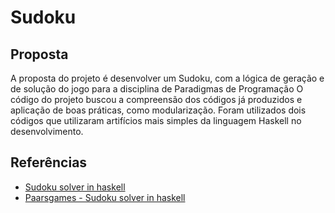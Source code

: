 # Sudoku 

## Proposta

<p style="text: justify">A proposta do projeto é desenvolver um Sudoku, com a lógica de geração e de solução do jogo para a disciplina de Paradigmas de Programação 
O código do projeto buscou a compreensão dos códigos já produzidos e aplicação de boas práticas, como modularização. Foram utilizados dois códigos que utilizaram artifícios mais simples da linguagem Haskell no desenvolvimento.

## Referências

* [Sudoku solver in haskell](https://gist.github.com/kristopherjohnson/46200d04db07736407bd)
* [Paarsgames - Sudoku solver in haskell](http://paarsgames.nl/2013/07/29/sudoku-solver-in-haskell/)

